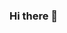 ### Hi there 👋

<!--
**PhilMMJenkins/PhilMMJenkins** is a ✨ _special_ ✨ repository because its `README.md` (this file) appears on your GitHub profile.

Here are some ideas to get you started:

- 🔭 I’m currently working on Tech Elevator
- 🌱 I’m currently learning Javascript
- 👯 I’m looking to collaborate on group projects
- 🤔 I’m looking for help with formalising my code (I'm self taught)
- 💬 Ask me about maritime navigation, lol
- 📫 How to reach me: Linkedin
- 😄 Pronouns: he/him
- ⚡ Fun fact: I try to jump into a lake at least once a day
-->
